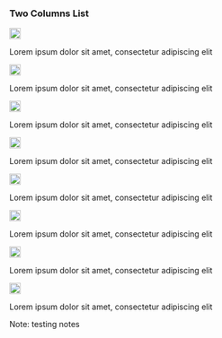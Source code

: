 ### Two Columns List

<div class="container">
  <div class="column2">
    <div class="container-list">
      <img width="20px" style="margin-right: 20px"  src="images/ball-grey.png">
      <p>Lorem ipsum dolor sit amet, consectetur adipiscing elit</p>
    </div>
    <div class="container-list">
      <img width="20px" style="margin-right: 20px" src="images/ball-grey.png">
      <p>Lorem ipsum dolor sit amet, consectetur adipiscing elit</p>
    </div>
    <div class="container-list">
      <img width="20px" style="margin-right: 20px" src="images/ball-grey.png">
      <p>Lorem ipsum dolor sit amet, consectetur adipiscing elit</p>
    </div>
    <div class="container-list">
      <img width="20px" style="margin-right: 20px" src="images/ball-grey.png">
      <p>Lorem ipsum dolor sit amet, consectetur adipiscing elit</p>
    </div>
  </div>

  <div  class="column2">
    <div class="container-list">
      <img width="20px" style="margin-right: 20px" src="images/ball-grey.png">
      <p>Lorem ipsum dolor sit amet, consectetur adipiscing elit</p>
    </div>
    <div class="container-list">
      <img width="20px" style="margin-right: 20px" src="images/ball-grey.png">
      <p>Lorem ipsum dolor sit amet, consectetur adipiscing elit</p>
    </div>
    <div class="container-list">
      <img width="20px" style="margin-right: 20px" src="images/ball-grey.png">
      <p>Lorem ipsum dolor sit amet, consectetur adipiscing elit</p>
    </div>
    <div class="container-list">
      <img width="20px" style="margin-right: 20px" src="images/ball-grey.png">
      <p>Lorem ipsum dolor sit amet, consectetur adipiscing elit</p>
    </div>
  </div>
</div>

<!-- Add some speaker notes -->

Note: testing notes
